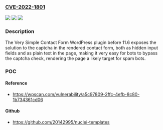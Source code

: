 ### [CVE-2022-1801](https://cve.mitre.org/cgi-bin/cvename.cgi?name=CVE-2022-1801)
![](https://img.shields.io/static/v1?label=Product&message=Very%20Simple%20Contact%20Form&color=blue)
![](https://img.shields.io/static/v1?label=Version&message=11.6%20&color=brightgreen)
![](https://img.shields.io/static/v1?label=Vulnerability&message=CWE-804%20Guessable%20CAPTCHA&color=brightgreen)

### Description

The Very Simple Contact Form WordPress plugin before 11.6 exposes the solution to the captcha in the rendered contact form, both as hidden input fields and as plain text in the page, making it very easy for bots to bypass the captcha check, rendering the page a likely target for spam bots.

### POC

#### Reference
- https://wpscan.com/vulnerability/a5c97809-2ffc-4efb-8c80-1b734361cd06

#### Github
- https://github.com/20142995/nuclei-templates

